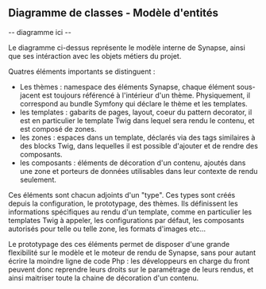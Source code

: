 
## Diagramme de classes - Modèle d'entités

-- diagramme ici --

Le diagramme ci-dessus représente le modèle interne de Synapse, ainsi que ses intéraction avec les objets métiers du projet.

Quatres éléments importants se distinguent :

 - Les thèmes : namespace des éléments Synapse, chaque élément sous-jacent est toujours référencé à l'intérieur d'un thème. Physiquement, il correspond au bundle Symfony qui déclare le thème et les templates.
 - les templates : gabarits de pages, layout, coeur du pattern decorator, il est en particulier le template Twig dans lequel sera rendu le contenu, et est composé de zones.
 - les zones : espaces dans un template, déclarés via des tags similaires à des blocks Twig, dans lequelles il est possible d'ajouter et de rendre des composants.
 - les composants : éléments de décoration d'un contenu, ajoutés dans une zone et porteurs de données utilisables dans leur contexte de rendu seulement.

Ces éléments sont chacun adjoints d'un "type". Ces types sont créés depuis la configuration, le prototypage, des thèmes. Ils définissent les informations spécifiques au rendu d'un template, comme en particulier les templates Twig à appeler, les configurations par défaut, les composants autorisés pour telle ou telle zone, les formats d'images etc...

Le prototypage des ces éléments permet de disposer d'une grande flexibilité sur le modèle et le moteur de rendu de Synapse, sans pour autant écrire la moindre ligne de code Php : les développeurs en charge du front peuvent donc reprendre leurs droits sur le paramétrage de leurs rendus, et ainsi maitriser toute la chaine de décoration d'un contenu.

